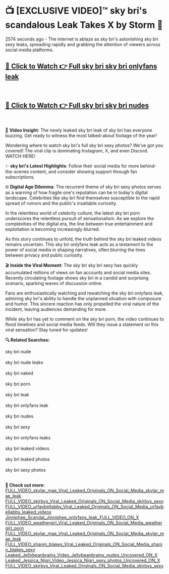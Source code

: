 # 📺 [EXCLUSIVE VIDEO]™ sky bri's scandalous Leak Takes X by Storm 🚀

2574 seconds ago - The internet is ablaze as sky bri's astonishing sky bri sexy leaks, spreading rapidly and grabbing the attention of viewers across social media platforms.

<h2><a href="https://github-6l9.pages.dev/link1">🔗 Click to Watch 👉 Full sky bri sky bri onlyfans leak</a></h2><br>
<h2><a href="https://github-6l9.pages.dev/link2">🔗 Click to Watch 👉 Full sky bri sky bri nudes</a></h2><br>

🎥 **Video Insight**: The newly leaked sky bri leak of sky bri has everyone buzzing. Get ready to witness the most talked-about footage of the year!

Wondering where to watch sky bri's full sky bri sexy photos? We've got you covered! The viral clip is dominating Instagram, X, and even Discord. WATCH HERE!

✨ **sky bri's Latest Highlights**: Follow their social media for more behind-the-scenes content, and consider showing support through fan subscriptions.

🌐 **Digital Age Dilemma**: The recurrent theme of sky bri sexy photos serves as a warning of how fragile one's reputation can be in today's digital landscape. Celebrities like sky bri find themselves susceptible to the rapid spread of rumors and the public's insatiable curiosity.

In the relentless world of celebrity culture, the latest sky bri porn underscores the relentless pursuit of sensationalism. As we explore the complexities of the digital era, the line between true entertainment and exploitation is becoming increasingly blurred.

As this story continues to unfold, the truth behind the sky bri leaked videos remains uncertain. This sky bri onlyfans leak acts as a testament to the power of social media in shaping narratives, often blurring the lines between privacy and public curiosity.

🎬 **Inside the Viral Moment**: The sky bri sky bri sexy has quickly accumulated millions of views on fan accounts and social media sites. Recently circulating footage shows sky bri in a candid and surprising scenario, sparking waves of discussion online.

Fans are enthusiastically watching and rewatching the sky bri onlyfans leak, admiring sky bri's ability to handle the unplanned situation with composure and humor. This sincere reaction has only propelled the viral nature of the incident, leaving audiences demanding for more.

While sky bri has yet to comment on the sky bri porn, the video continues to flood timelines and social media feeds. Will they issue a statement on this viral sensation? Stay tuned for updates!

<strong>🔍 Related Searches:</strong>

sky bri nude
<br><br>
sky bri nude leaks
<br><br>
sky bri naked
<br><br>
sky bri porn
<br><br>
sky bri leak
<br><br>
sky bri onlyfans leak
<br><br>
sky bri nudes
<br><br>
sky bri sexy
<br><br>
sky bri onlyfans leaks
<br><br>
sky bri leaked videos
<br><br>
sky bri leaked photos
<br><br>
sky bri sexy photos
<br><br>



<strong>🔗 Check out more:</strong><br>
<a href="./FULL_VIDEO_skylar_mae_Viral_Leaked_Originals_ON_Social_Media_skylar_mae_leak.md">FULL_VIDEO_skylar_mae_Viral_Leaked_Originals_ON_Social_Media_skylar_mae_leak</a><br>
<a href="./FULL_VIDEO_skirbys_Viral_Leaked_Originals_ON_Social_Media_skirbys_sexy.md">FULL_VIDEO_skirbys_Viral_Leaked_Originals_ON_Social_Media_skirbys_sexy</a><br>
<a href="./FULL_VIDEO_urfavbellabby_Viral_Leaked_Originals_ON_Social_Media_urfavbellabby_leaked_videos.md">FULL_VIDEO_urfavbellabby_Viral_Leaked_Originals_ON_Social_Media_urfavbellabby_leaked_videos</a><br>
<a href="./Jinniphee_Scandal_Jinniphee_onlyfans_leak_FULL_VIDEO_ON_X.md">Jinniphee_Scandal_Jinniphee_onlyfans_leak_FULL_VIDEO_ON_X</a><br>
<a href="./FULL_VIDEO_weathergirl_Viral_Leaked_Originals_ON_Social_Media_weathergirl_porn.md">FULL_VIDEO_weathergirl_Viral_Leaked_Originals_ON_Social_Media_weathergirl_porn</a><br>
<a href="./FULL_VIDEO_skylar_mae_Viral_Leaked_Originals_ON_Social_Media_skylar_mae_leak.md">FULL_VIDEO_skylar_mae_Viral_Leaked_Originals_ON_Social_Media_skylar_mae_leak</a><br>
<a href="./FULL_VIDEO_shanin_blakes_Viral_Leaked_Originals_ON_Social_Media_shanin_blakes_sexy.md">FULL_VIDEO_shanin_blakes_Viral_Leaked_Originals_ON_Social_Media_shanin_blakes_sexy</a><br>
<a href="./Leaked_Jellybeanbrains_Video_Jellybeanbrains_nudes_Uncovered_ON_X.md">Leaked_Jellybeanbrains_Video_Jellybeanbrains_nudes_Uncovered_ON_X</a><br>
<a href="./Leaked_Jessica_Nigri_Video_Jessica_Nigri_sexy_photos_Uncovered_ON_X.md">Leaked_Jessica_Nigri_Video_Jessica_Nigri_sexy_photos_Uncovered_ON_X</a><br>
<a href="./FULL_VIDEO_skirbys_Viral_Leaked_Originals_ON_Social_Media_skirbys_sexy.md">FULL_VIDEO_skirbys_Viral_Leaked_Originals_ON_Social_Media_skirbys_sexy</a><br>
